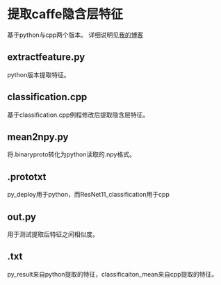 # 提取caffe隐含层特征
基于python与cpp两个版本。
详细说明见[我的博客]()
## extractfeature.py
python版本提取特征。
## classification.cpp
基于classification.cpp例程修改后提取隐含层特征。
## mean2npy.py
将.binaryproto转化为python读取的.npy格式。
## .prototxt
py_deploy用于python，而ResNet11_classification用于cpp
## out.py
用于测试提取后特征之间相似度。
## .txt
py_result来自python提取的特征，classificaiton_mean来自cpp提取的特征。
